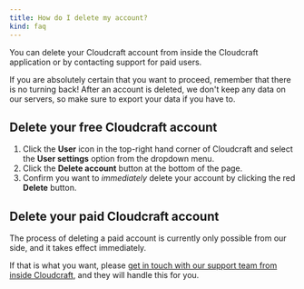 ```yaml
---
title: How do I delete my account?
kind: faq
---
```


You can delete your Cloudcraft account from inside the Cloudcraft application or by contacting support for paid users.

If you are absolutely certain that you want to proceed, remember that there is no turning back! After an account is deleted, we don't keep any data on our servers, so make sure to export your data if you have to.

## Delete your free Cloudcraft account

1. Click the **User** icon in the top-right hand corner of Cloudcraft and select the **User settings** option from the dropdown menu.
2. Click the **Delete account** button at the bottom of the page.
3. Confirm you want to _immediately_ delete your account by clicking the red **Delete** button.

## Delete your paid Cloudcraft account

The process of deleting a paid account is currently only possible from our side, and it takes effect immediately.

If that is what you want, please [get in touch with our support team from inside Cloudcraft][1], and they will handle this for you.

[1]: https://app.cloudcraft.co/support
